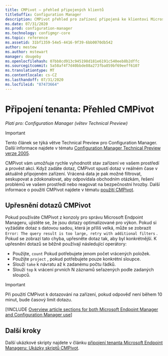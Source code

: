 ```yaml
---
title: CMPivot – přehled připojených klientů
titleSuffix: Configuration Manager
description: CMPivot přehled pro zařízení připojená ke klientovi Microsoft Endpoint Manager.
ms.date: 07/31/2020
ms.prod: configuration-manager
ms.technology: configmgr-core
ms.topic: reference
ms.assetid: 31bf1359-54e5-4416-9f39-6bb0070db542
author: mestew
ms.author: mstewart
manager: dougeby
ms.openlocfilehash: 07bb8cd913c945198d181e6191c540eeb8b2dffc
ms.sourcegitcommit: 5a58af4f7d40bbde88a273fba859bf69eeff6107
ms.translationtype: MT
ms.contentlocale: cs-CZ
ms.lasthandoff: 07/31/2020
ms.locfileid: "87473664"
---
```

# <a name="tenant-attach-cmpivot-overview"></a>Připojení tenanta: Přehled CMPivot

*Platí pro: Configuration Manager (větev Technical Preview)*

> [!Important]
> Tento článek se týká větve Technical Preview pro Configuration Manager. Další informace najdete v tématu [Configuration Manager Technical Preview verze 2005](../core/get-started/2020/technical-preview-2005.md#bkmk_cmpivot).

CMPivot vám umožňuje rychle vyhodnotit stav zařízení ve vašem prostředí a provést akci. Když zadáte dotaz, CMPivot spustí dotaz v reálném čase v aktuálně připojeném zařízení. Vrácená data je pak možné filtrovat, seskupovat a zdokonalovat, aby odpovídala obchodním otázkám, řešení problémů ve vašem prostředí nebo reagovat na bezpečnostní hrozby. Další informace o použití CMPivot najdete v tématu [použití CMPivot](../core/servers/manage/cmpivot.md).

## <a name="refine-cmpivot-queries"></a><a name="bkmk_refine"></a>Upřesnění dotazů CMPivot

Pokud používáte CMPivot z konzoly pro správu Microsoft Endpoint Manageru, ujistěte se, že jsou dotazy optimalizované pro výkon. Pokud si vyžádáte dotaz s datovou sadou, která je příliš velká, může se zobrazit `Error: The query result is too large, retry with additional filters` . Pokud se zobrazí tato chyba, upřesněte dotaz tak, aby byl konkrétnější. K upřesnění dotazů se běžně používají následující operátory:

- Použijte, `count` Pokud potřebujete jenom počet vrácených položek.
- Použijte `project` , pokud potřebujete pouze konkrétní sloupce.
- Slouží `take` k návratu až k zadanému počtu řádků.
- Slouží `top` k vrácení prvních N záznamů seřazených podle zadaných sloupců.

> [!Important]
> Při použití CMPivot k dotazování na zařízení, pokud odpověď není během 10 minut, bude časový limit dotazu. <!--7802754-->


[!INCLUDE [Overview article sections for both Microsoft Endpoint Manager and Configuration Manager use](../core/servers/manage/includes/cmpivot-overview-shared.md)]

## <a name="next-steps"></a>Další kroky

Další ukázkové skripty najdete v článku [připojení tenanta Microsoft Endpoint Manageru: Ukázky skriptů CMPivot](cmpivot-samples-attached.md).
